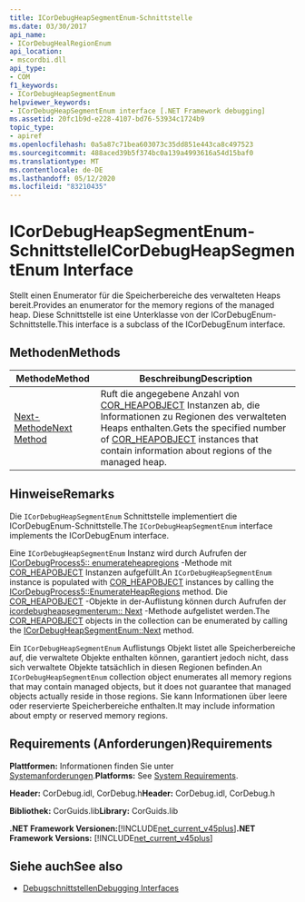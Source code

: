 ```yaml
---
title: ICorDebugHeapSegmentEnum-Schnittstelle
ms.date: 03/30/2017
api_name:
- ICorDebugHealRegionEnum
api_location:
- mscordbi.dll
api_type:
- COM
f1_keywords:
- ICorDebugHeapSegmentEnum
helpviewer_keywords:
- ICorDebugHeapSegmentEnum interface [.NET Framework debugging]
ms.assetid: 20fc1b9d-e228-4107-bd76-53934c1724b9
topic_type:
- apiref
ms.openlocfilehash: 0a5a87c71bea603073c35dd851e443ca8c497523
ms.sourcegitcommit: 488aced39b5f374bc0a139a4993616a54d15baf0
ms.translationtype: MT
ms.contentlocale: de-DE
ms.lasthandoff: 05/12/2020
ms.locfileid: "83210435"
---
```

# <a name="icordebugheapsegmentenum-interface"></a><span data-ttu-id="502de-102">ICorDebugHeapSegmentEnum-Schnittstelle</span><span class="sxs-lookup"><span data-stu-id="502de-102">ICorDebugHeapSegmentEnum Interface</span></span>
<span data-ttu-id="502de-103">Stellt einen Enumerator für die Speicherbereiche des verwalteten Heaps bereit.</span><span class="sxs-lookup"><span data-stu-id="502de-103">Provides an enumerator for the memory regions of the managed heap.</span></span> <span data-ttu-id="502de-104">Diese Schnittstelle ist eine Unterklasse von der ICorDebugEnum-Schnittstelle.</span><span class="sxs-lookup"><span data-stu-id="502de-104">This interface is a subclass of the ICorDebugEnum interface.</span></span>  
  
## <a name="methods"></a><span data-ttu-id="502de-105">Methoden</span><span class="sxs-lookup"><span data-stu-id="502de-105">Methods</span></span>  
  
|<span data-ttu-id="502de-106">Methode</span><span class="sxs-lookup"><span data-stu-id="502de-106">Method</span></span>|<span data-ttu-id="502de-107">Beschreibung</span><span class="sxs-lookup"><span data-stu-id="502de-107">Description</span></span>|  
|------------|-----------------|  
|[<span data-ttu-id="502de-108">Next-Methode</span><span class="sxs-lookup"><span data-stu-id="502de-108">Next Method</span></span>](icordebugheapsegmentenum-next-method.md)|<span data-ttu-id="502de-109">Ruft die angegebene Anzahl von [COR_HEAPOBJECT](cor-heapobject-structure.md) Instanzen ab, die Informationen zu Regionen des verwalteten Heaps enthalten.</span><span class="sxs-lookup"><span data-stu-id="502de-109">Gets the specified number of [COR_HEAPOBJECT](cor-heapobject-structure.md) instances that contain information about regions of the managed heap.</span></span>|  
  
## <a name="remarks"></a><span data-ttu-id="502de-110">Hinweise</span><span class="sxs-lookup"><span data-stu-id="502de-110">Remarks</span></span>  
 <span data-ttu-id="502de-111">Die `ICorDebugHeapSegmentEnum` Schnittstelle implementiert die ICorDebugEnum-Schnittstelle.</span><span class="sxs-lookup"><span data-stu-id="502de-111">The `ICorDebugHeapSegmentEnum` interface implements the ICorDebugEnum interface.</span></span>  
  
 <span data-ttu-id="502de-112">Eine `ICorDebugHeapSegmentEnum` Instanz wird durch Aufrufen der [ICorDebugProcess5:: enumerateheapregions](icordebugprocess5-enumerateheapregions-method.md) -Methode mit [COR_HEAPOBJECT](cor-heapobject-structure.md) Instanzen aufgefüllt.</span><span class="sxs-lookup"><span data-stu-id="502de-112">An `ICorDebugHeapSegmentEnum` instance is populated with [COR_HEAPOBJECT](cor-heapobject-structure.md) instances by calling the [ICorDebugProcess5::EnumerateHeapRegions](icordebugprocess5-enumerateheapregions-method.md) method.</span></span> <span data-ttu-id="502de-113">Die [COR_HEAPOBJECT](cor-heapobject-structure.md) -Objekte in der-Auflistung können durch Aufrufen der [icordebugheapsegmenterum:: Next](icordebugheapsegmentenum-next-method.md) -Methode aufgelistet werden.</span><span class="sxs-lookup"><span data-stu-id="502de-113">The [COR_HEAPOBJECT](cor-heapobject-structure.md) objects in the collection can be enumerated by calling the [ICorDebugHeapSegmentEnum::Next](icordebugheapsegmentenum-next-method.md) method.</span></span>  
  
 <span data-ttu-id="502de-114">Ein `ICorDebugHeapSegmentEnum` Auflistungs Objekt listet alle Speicherbereiche auf, die verwaltete Objekte enthalten können, garantiert jedoch nicht, dass sich verwaltete Objekte tatsächlich in diesen Regionen befinden.</span><span class="sxs-lookup"><span data-stu-id="502de-114">An `ICorDebugHeapSegmentEnum` collection object enumerates all memory regions that may contain managed objects, but it does not guarantee that managed objects actually reside in those regions.</span></span> <span data-ttu-id="502de-115">Sie kann Informationen über leere oder reservierte Speicherbereiche enthalten.</span><span class="sxs-lookup"><span data-stu-id="502de-115">It may include information about empty or reserved memory regions.</span></span>  
  
## <a name="requirements"></a><span data-ttu-id="502de-116">Requirements (Anforderungen)</span><span class="sxs-lookup"><span data-stu-id="502de-116">Requirements</span></span>  
 <span data-ttu-id="502de-117">**Plattformen:** Informationen finden Sie unter [Systemanforderungen](../../get-started/system-requirements.md).</span><span class="sxs-lookup"><span data-stu-id="502de-117">**Platforms:** See [System Requirements](../../get-started/system-requirements.md).</span></span>  
  
 <span data-ttu-id="502de-118">**Header:** CorDebug.idl, CorDebug.h</span><span class="sxs-lookup"><span data-stu-id="502de-118">**Header:** CorDebug.idl, CorDebug.h</span></span>  
  
 <span data-ttu-id="502de-119">**Bibliothek:** CorGuids.lib</span><span class="sxs-lookup"><span data-stu-id="502de-119">**Library:** CorGuids.lib</span></span>  
  
 <span data-ttu-id="502de-120">**.NET Framework Versionen:**[!INCLUDE[net_current_v45plus](../../../../includes/net-current-v45plus-md.md)]</span><span class="sxs-lookup"><span data-stu-id="502de-120">**.NET Framework Versions:** [!INCLUDE[net_current_v45plus](../../../../includes/net-current-v45plus-md.md)]</span></span>  
  
## <a name="see-also"></a><span data-ttu-id="502de-121">Siehe auch</span><span class="sxs-lookup"><span data-stu-id="502de-121">See also</span></span>

- [<span data-ttu-id="502de-122">Debugschnittstellen</span><span class="sxs-lookup"><span data-stu-id="502de-122">Debugging Interfaces</span></span>](debugging-interfaces.md)
